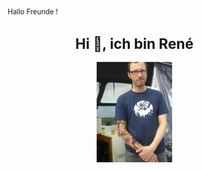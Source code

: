 Hallo Freunde !

<h1 align="center">Hi 👋, ich bin René</h1>


<p align="center">
  <img src="https://raw.githubusercontent.com/Rene-Goetze/Rene-Goetze/main/20150906_145146.jpg" width="150" alt="Profilbild" />
</p>










